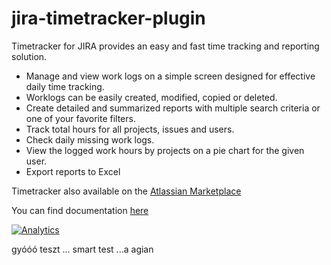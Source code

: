 jira-timetracker-plugin
=======================

Timetracker for JIRA provides an easy and fast time tracking and reporting solution.

* Manage and view work logs on a simple screen designed for effective daily time tracking.
* Worklogs can be easily created, modified, copied or deleted.
* Create detailed and summarized reports with multiple search criteria or one of your favorite filters.
* Track total hours for all projects, issues and users.
* Check daily missing work logs.
* View the logged work hours by projects on a pie chart for the given user.
* Export reports to Excel

Timetracker also available on the [Atlassian Marketplace](https://marketplace.atlassian.com/plugins/org.everit.jira.timetracker.plugin/server/overview)

You can find documentation [here](https://confluence.everit.biz/display/TD/Timetracker+Documentation)

[![Analytics](https://ga-beacon.appspot.com/UA-15041869-4/everit-org/jira-timetracker-plugin)](https://github.com/igrigorik/ga-beacon)


gyóóó teszt ... smart test ...a agian